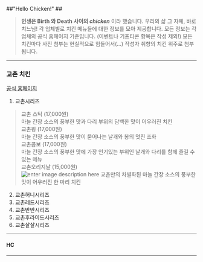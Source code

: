 ##"Hello Chicken!" ##
> **인생은 Birth 와 Death 사이의  *chicken*** 이라 했습니다.
> 우리의 삶 그 자체, 바로 치느님!
>  각 업체별로 치킨 메뉴들에 대한 정보를 모아 제공합니다.
>  모든 정보는 각 업체의 공식 홈페이지 기준입니다. (이벤트나 기프티콘 항목은 작성 제외!)
>  모든 치킨마다 사진 첨부는 현실적으로 힘들어서(...) 작성자 취향의 치킨 위주로 첨부됩니다.

----------
### **교촌 치킨** ###
[공식 홈페이지](http://www.kyochon.com/)

1. 교촌시리즈
> 교촌 스틱 (17,000원)  
마늘 간장 소스의 풍부한 맛과 다리 부위의 담백한 맛이 어우러진 치킨  
> 교촌윙 (17,000원)  
마늘 간장 소스의 풍부한 맛이 묻어나는 날개와 봉의 멋진 조화  
> 교촌콤보 (17,000원)  
마늘 간장 소스의 풍부한 맛에 가장 인기있는 부위인 날개와 다리를 함께 즐길 수 있는 메뉴  
> 교촌오리지날 (15,000원)  
![enter image description here](http://www.kyochon.com/uploadFiles/TB_ITEM/%EB%B8%8C%EB%9E%9C%EB%93%9C_thum_15-10-221047%281%29.jpg "chicken")
교촌만의 차별화된 마늘 간장 소스의 풍부한 맛이 어우러진 한 마리 치킨
&nbsp;

2. 교촌허니시리즈
3. 교촌레드시리즈
4. 교촌반반시리즈
5. 교촌후라이드시리즈
6. 교촌살살시리즈

----------
#### HC ####
----------

